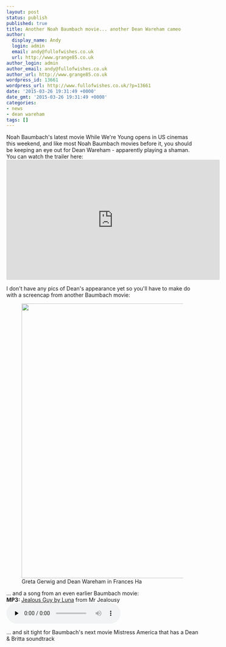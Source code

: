 ```yaml
---
layout: post
status: publish
published: true
title: Another Noah Baumbach movie... another Dean Wareham cameo
author:
  display_name: Andy
  login: admin
  email: andy@fullofwishes.co.uk
  url: http://www.grange85.co.uk
author_login: admin
author_email: andy@fullofwishes.co.uk
author_url: http://www.grange85.co.uk
wordpress_id: 13661
wordpress_url: http://www.fullofwishes.co.uk/?p=13661
date: '2015-03-26 19:31:49 +0000'
date_gmt: '2015-03-26 19:31:49 +0000'
categories:
- news
- dean wareham
tags: []
---
```

<p>Noah Baumbach's latest movie While We're Young opens in US cinemas this weekend, and like most Noah Baumbach movies before it, you should be keeping an eye out for Dean Wareham - apparently playing a shaman. You can watch the trailer here:<br />
<iframe width="560" height="315" src="https://www.youtube.com/embed/NRUcm9Qw9io" frameborder="0" allowfullscreen></iframe>
<p>I don't have any pics of Dean's appearance yet so you'll have to make do with a screencap from another Baumbach movie:<br />
<figure class="caption aligncenter"><img src="http://media.fullofwishes.co.uk/05-dean_wareham/pictures/francesha-dean-greta-gerwig.jpg" width="1280" height="720" class /><figcaption class="caption-text">  Greta Gerwig and Dean Wareham in Frances Ha</figcaption></figure>
<p>... and a song from an even earlier Baumbach movie:<br />
<strong>MP3: </strong><a href="http://media.fullofwishes.co.uk/02-luna/audio/01_Luna_Jealous%20Guy.mp3">Jealous Guy by Luna</a> from Mr Jealousy<br />
<audio src="http://media.fullofwishes.co.uk/02-luna/audio/01_Luna_Jealous%20Guy.mp3" preload="none" controls /></p>
<p>... and sit tight for Baumbach's next movie Mistress America that has a Dean & Britta soundtrack</p>

